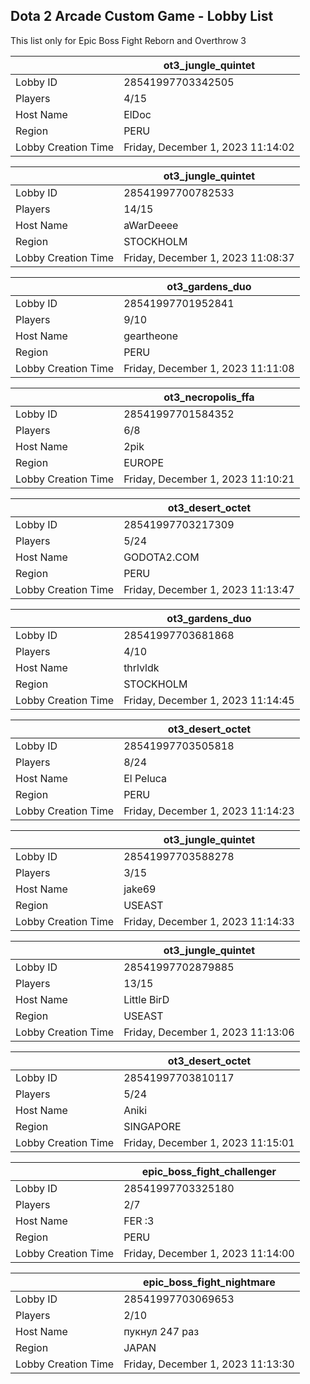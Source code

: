 ## Dota 2 Arcade Custom Game - Lobby List

This list only for Epic Boss Fight Reborn and Overthrow 3

|  | ot3_jungle_quintet |
| ------ | ------ |
| Lobby ID | 28541997703342505 |
| Players | 4/15 |
| Host Name | ElDoc |
| Region | PERU |
| Lobby Creation Time | Friday, December 1, 2023 11:14:02 |


|  | ot3_jungle_quintet |
| ------ | ------ |
| Lobby ID | 28541997700782533 |
| Players | 14/15 |
| Host Name | aWarDeeee |
| Region | STOCKHOLM |
| Lobby Creation Time | Friday, December 1, 2023 11:08:37 |


|  | ot3_gardens_duo |
| ------ | ------ |
| Lobby ID | 28541997701952841 |
| Players | 9/10 |
| Host Name | geartheone |
| Region | PERU |
| Lobby Creation Time | Friday, December 1, 2023 11:11:08 |


|  | ot3_necropolis_ffa |
| ------ | ------ |
| Lobby ID | 28541997701584352 |
| Players | 6/8 |
| Host Name | 2pik |
| Region | EUROPE |
| Lobby Creation Time | Friday, December 1, 2023 11:10:21 |


|  | ot3_desert_octet |
| ------ | ------ |
| Lobby ID | 28541997703217309 |
| Players | 5/24 |
| Host Name | GODOTA2.COM |
| Region | PERU |
| Lobby Creation Time | Friday, December 1, 2023 11:13:47 |


|  | ot3_gardens_duo |
| ------ | ------ |
| Lobby ID | 28541997703681868 |
| Players | 4/10 |
| Host Name | thrlvldk |
| Region | STOCKHOLM |
| Lobby Creation Time | Friday, December 1, 2023 11:14:45 |


|  | ot3_desert_octet |
| ------ | ------ |
| Lobby ID | 28541997703505818 |
| Players | 8/24 |
| Host Name | El Peluca |
| Region | PERU |
| Lobby Creation Time | Friday, December 1, 2023 11:14:23 |


|  | ot3_jungle_quintet |
| ------ | ------ |
| Lobby ID | 28541997703588278 |
| Players | 3/15 |
| Host Name | jake69 |
| Region | USEAST |
| Lobby Creation Time | Friday, December 1, 2023 11:14:33 |


|  | ot3_jungle_quintet |
| ------ | ------ |
| Lobby ID | 28541997702879885 |
| Players | 13/15 |
| Host Name | Little BirD |
| Region | USEAST |
| Lobby Creation Time | Friday, December 1, 2023 11:13:06 |


|  | ot3_desert_octet |
| ------ | ------ |
| Lobby ID | 28541997703810117 |
| Players | 5/24 |
| Host Name | Aniki |
| Region | SINGAPORE |
| Lobby Creation Time | Friday, December 1, 2023 11:15:01 |


|  | epic_boss_fight_challenger |
| ------ | ------ |
| Lobby ID | 28541997703325180 |
| Players | 2/7 |
| Host Name | FER :3 |
| Region | PERU |
| Lobby Creation Time | Friday, December 1, 2023 11:14:00 |


|  | epic_boss_fight_nightmare |
| ------ | ------ |
| Lobby ID | 28541997703069653 |
| Players | 2/10 |
| Host Name | пукнул 247 раз |
| Region | JAPAN |
| Lobby Creation Time | Friday, December 1, 2023 11:13:30 |


